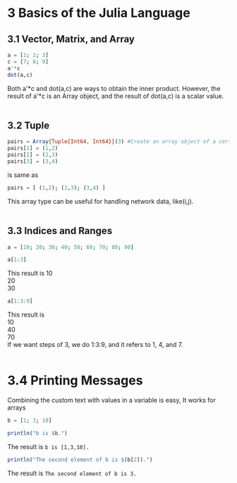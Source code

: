 # 3 Basics of the Julia Language  

## 3.1 Vector, Matrix, and Array  
```julia
a = [1; 2; 3]
c = [7; 8; 9]
a'*c
dot(a,c)
```
Both a'*c and dot(a,c) are ways to obtain the inner product. However, the result of a'*c is an Array object, and the result of dot(a,c) is a scalar value.  
<br>

## 3.2 Tuple  
```julia
pairs = Array{Tuple{Int64, Int64}}(3) #Create an array object of a certain type
pairs[1] = (1,2)
pairs[2] = (2,3)
pairs[3] = (3,4)
```
is same as 
```julia
pairs = [ (1,2); (2,3); (3,4) ]
```
This array type can be useful for handling network data, like(i,j).  
<br>

## 3.3 Indices and Ranges  
```julia
a = [10; 20; 30; 40; 50; 60; 70; 80; 90]
```
```julia
a[1:3]
```
This result is 
10  
20  
30  

```julia
a[1:3:9]
```
This result is  
10  
40  
70  
If we want steps of 3, we do 1:3:9, and it refers to 1, 4, and 7.  
<br>

# 3.4 Printing Messages
Combining the custom text with values in a variable is easy, It works for arrays
```julia
b = [1; 3; 10]
```
```julia
println("b is $b.")
```
The result is `b is [1,3,10].`  

```julia
println("The second element of b is $(b[2]).")
```
The result is `The second element of b is 3.`  
